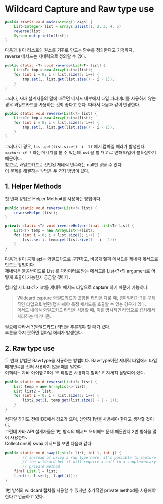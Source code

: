 # Wildcard Capture and Raw type use
```java
public static void main(String[] args) {
    List<Integer> list = Arrays.asList(1, 2, 3, 4, 5);
    reverse(list);
    System.out.println(list);
}
```
다음과 같이 리스트의 원소를 거꾸로 만드는 함수를 정의한다고 가정하자.  
reverse 메서드는 제네릭으로 정의할 수 있다.  
```java
public static <T> void reverse(List<T> list) {
    List<T> tmp = new ArrayList<>(list);
    for (int i = 0; i < list.size(); i++) {
        tmp.set(i, list.get(list.size() - i - 1));
    }
}
``` 
그러나, 자바 설계자들의 말에 따르면 메서드 내부에서 타입 파라미터를 사용하지 않는 경우 와일드카드를 사용하는 것이 좋다고 한다. 따라서 다음과 같이 변경한다.  
```java
public static void reverse(List<?> list) {
    List<?> tmp = new ArrayList<>(list);
    for (int i = 0; i < list.size(); i++) {
        tmp.set(i, list.get(list.size() - i - 1));
    }
}
```
그러나 이 경우, `list.get(list.size() -i -1)` 에서 컴파일 에러가 발생한다. `capture of ?` 라는 메시지를 볼 수 있는데, set 을 할 때 ? 로 인해 타입이 불확실하기 때문이다.  
참고로, 와일드카드로 선언된 제네릭 변수에는 null만 넣을 수 있다.  
이 문제를 해결하는 방법은 두 가지 방법이 있다.  
  
## 1. Helper Methods
첫 번째 방법은 Helper Method를 사용하는 방법이다.
```java
public static void reverse(List<?> list) {
    reverseHelper(list);
}

private static <T> void reverseHelper(final List<T> list) {
    List<T> temp = new ArrayList<>(list);
    for (int i = 0; i < list.size(); i++) {
        list.set(i, temp.get(list.size() - i - 1));
    }
}
```
다음과 같이 공개 api는 와일드카드로 구현하고, 비공개 헬퍼 메서드를 제네릭 메서드로 만드는 방법이다.  
제네릭은 불공변이므로 List<T> 를 파라미터로 받는 메서드를 List<?>의 argument로 어떻게 호출이 가능한지 궁금할 것이다.  
  
컴파일 시 List<?> list를 제네릭 메서드 타입으로 capture 하기 때문에 가능하다.  
> Wildcard capture
와일드카드가 포함된 타입을 다룰 때, 컴파일러가 ?를 구체적인 타입으로 변환(캡처)해야 특정 메서드를 호출할 수 있는 경우가 있다.  
메서드 내에서 와일드카드 타입을 사용할 때, 이를 명시적인 타입으로 캡처해서 처리하는 메커니즘.  
  
필요에 따라서 ?(와일드카드) 타입을 추론해야 할 때가 있다.  
추론을 하지 못하면 컴파일 에러가 발생한다.  
## 2. Raw type use
두 번째 방법은 Raw type을 사용하는 방법이다. Raw type이란 제네릭 타입에서 타입 매개변수를 전혀 사용하지 않을 때를 말한다.  
이펙티브 자바 아이템 26에 '로 타입은 사용하지 말라' 로 자세히 설명되어 있다.  
```java
public static void reverse(List<?> list) {
    List temp = new ArrayList<>(list);
    List list2 = list;
    for (int i = 0; i < list.size(); i++) {
        list2.set(i, temp.get(list.size() - i - 1));
    }
}
```
컴파일 하기도 전에 IDE에서 경고가 뜨며, 당연히 1번을 사용해야 한다고 생각할 것이다.  
그런데 자바 API 설계자들은 1번 방식의 메서드 오버헤드 문제 때문인지 2번 방식을 많이 사용한다.  
Collections의 swap 메서드를 보면 다음과 같다.  
```java
public static void swap(List<?> list, int i, int j) {
        // instead of using a raw type here, it's possible to capture
        // the wildcard but it will require a call to a supplementary
        // private method
    final List l = list;
    l.set(i, l.set(j, l.get(i)));
}
```
1번 방식의 wildcard 캡처를 사용할 수 있지만 추가적인 private method를 사용해야 한다고 언급하고 있다.